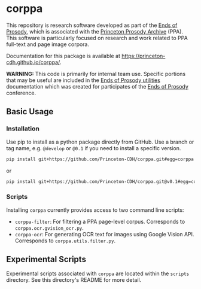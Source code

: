 # corppa

This repository is research software developed as part of the [Ends of Prosody](https://cdh.princeton.edu/projects/the-ends-of-prosody/), which is associated with the [Princeton Prosody Archive](https://prosody.princeton.edu/) (PPA). This software is particularly focused on research and work related to PPA full-text and page image corpora.

Documentation for this package is available at <https://princeton-cdh.github.io/corppa/>.

**WARNING:** This code is primarily for internal team use.
Specific portions that may be useful are included in the
[Ends of Prosody utilities](https://princeton-cdh.github.io/corppa/eop-docs.html) documentation
which was created for participates of the [Ends of Prosody](https://cdh.princeton.edu/events/the-ends-of-prosody/)
conference.

## Basic Usage

### Installation

Use pip to install as a python package directly from GitHub.  Use a branch or tag name, e.g. `@develop` or `@0.1` if you need to install a specific version.

```sh
pip install git+https://github.com/Princeton-CDH/corppa.git#egg=corppa
```
or
```sh
pip install git+https://github.com/Princeton-CDH/corppa.git@v0.1#egg=corppa
```

### Scripts

Installing `corppa` currently provides access to two command line scripts:
* `corppa-filter`: For filtering a PPA page-level corpus. Corresponds to `corppa.ocr.gvision_ocr.py`.
* `corppa-ocr`: For generating OCR text for images using Google Vision API. Corresponds to `corppa.utils.filter.py`.


## Experimental Scripts

Experimental scripts associated with `corppa` are located within the `scripts` directory.
See this directory's README for more detail.
